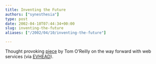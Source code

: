 ```yaml
---
title: Inventing the Future
authors: ["synesthesia"]
type: post
date: 2002-04-10T07:44:34+00:00
slug: inventing-the-future 
aliases: ["/2002/04/10/inventing-the-future"]

---
```

Thought provoking [piece][1] by Tom O&#8217;Reilly on the way forward with web services (via [EVHEAD][2]).

 [1]: https://www.oreillynet.com/pub/a/network/2002/04/09/future.html
 [2]: https://www.evhead.com/